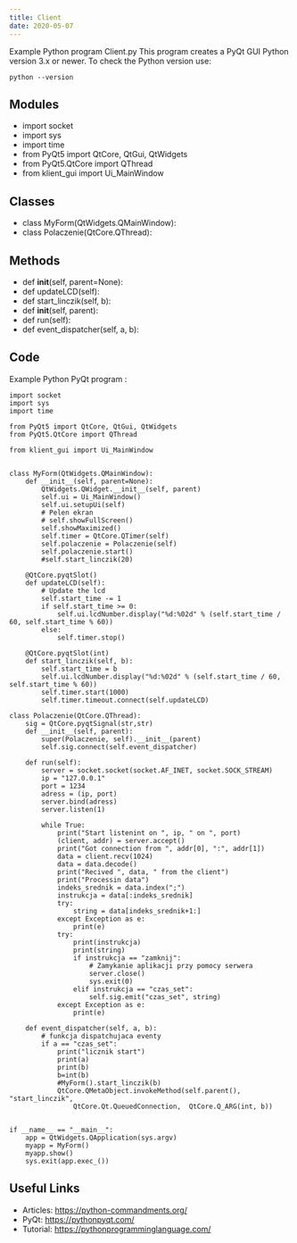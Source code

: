 ```yaml
---
title: Client
date: 2020-05-07
---
```

Example Python program Client.py
This program creates a PyQt GUI
Python version 3.x or newer.
To check the Python version use:

    python --version

## Modules

* import socket
* import sys
* import time
* from PyQt5 import QtCore, QtGui, QtWidgets
* from PyQt5.QtCore import QThread
* from klient_gui import Ui_MainWindow

## Classes

* class MyForm(QtWidgets.QMainWindow):
* class Polaczenie(QtCore.QThread):

## Methods

* def __init__(self, parent=None):
* def updateLCD(self):
* def start_linczik(self, b):
* def __init__(self, parent):
* def run(self):
* def event_dispatcher(self, a, b):

## Code

Example Python PyQt program :

    import socket
    import sys
    import time
    
    from PyQt5 import QtCore, QtGui, QtWidgets
    from PyQt5.QtCore import QThread
    
    from klient_gui import Ui_MainWindow
    
    
    class MyForm(QtWidgets.QMainWindow):
        def __init__(self, parent=None):
            QtWidgets.QWidget.__init__(self, parent)
            self.ui = Ui_MainWindow()
            self.ui.setupUi(self)
            # Pelen ekran
            # self.showFullScreen()
            self.showMaximized()
            self.timer = QtCore.QTimer(self)
            self.polaczenie = Polaczenie(self)
            self.polaczenie.start()
            #self.start_linczik(20)
    
        @QtCore.pyqtSlot()
        def updateLCD(self):
            # Update the lcd
            self.start_time -= 1
            if self.start_time >= 0:
                self.ui.lcdNumber.display("%d:%02d" % (self.start_time / 60, self.start_time % 60))
            else:
                self.timer.stop()
    
        @QtCore.pyqtSlot(int)
        def start_linczik(self, b):
            self.start_time = b
            self.ui.lcdNumber.display("%d:%02d" % (self.start_time / 60, self.start_time % 60))
            self.timer.start(1000)
            self.timer.timeout.connect(self.updateLCD)
    
    class Polaczenie(QtCore.QThread):
        sig = QtCore.pyqtSignal(str,str)
        def __init__(self, parent):
            super(Polaczenie, self).__init__(parent)
            self.sig.connect(self.event_dispatcher)
    
        def run(self):
            server = socket.socket(socket.AF_INET, socket.SOCK_STREAM)
            ip = "127.0.0.1"
            port = 1234
            adress = (ip, port)
            server.bind(adress)
            server.listen(1)
    
            while True:
                print("Start listenint on ", ip, " on ", port)
                (client, addr) = server.accept()
                print("Got connection from ", addr[0], ":", addr[1])
                data = client.recv(1024)
                data = data.decode()
                print("Recived ", data, " from the client")
                print("Processin data")
                indeks_srednik = data.index(";")
                instrukcja = data[:indeks_srednik]
                try:
                    string = data[indeks_srednik+1:]
                except Exception as e:
                    print(e)
                try:
                    print(instrukcja)
                    print(string)
                    if instrukcja == "zamknij":
                        # Zamykanie aplikacji przy pomocy serwera
                        server.close()
                        sys.exit(0)
                    elif instrukcja == "czas_set":
                        self.sig.emit("czas_set", string)
                except Exception as e:
                    print(e)
    
        def event_dispatcher(self, a, b):
            # funkcja dispatchujaca eventy
            if a == "czas_set":
                print("licznik start")
                print(a)
                print(b)
                b=int(b)
                #MyForm().start_linczik(b)
                QtCore.QMetaObject.invokeMethod(self.parent(), "start_linczik", 
                    QtCore.Qt.QueuedConnection,  QtCore.Q_ARG(int, b))
    
    
    if __name__ == "__main__":
        app = QtWidgets.QApplication(sys.argv)
        myapp = MyForm()
        myapp.show()
        sys.exit(app.exec_())

## Useful Links

- Articles: https://python-commandments.org/
- PyQt: https://pythonpyqt.com/
- Tutorial: https://pythonprogramminglanguage.com/
